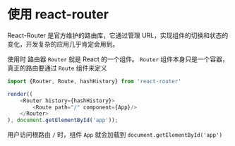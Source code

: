 # 使用 react-router

React-Router 是官方维护的路由库，它通过管理 URL，实现组件的切换和状态的变化，开发复杂的应用几乎肯定会用到。

使用时  路由器 `Router` 就是 React 的一个组件。 `Router` 组件本身只是一个容器，真正的路由要通过 `Route` 组件来定义

```javascript
import {Router, Route, hashHistory} from 'react-router'

render((
    <Router history={hashHistory}>
        <Route path="/" component={App}/>
    </Router>
), document.getElementById('app'));
```

用户访问根路由 `/` 时，组件 `App` 就会加载到 `document.getElementById('app')`